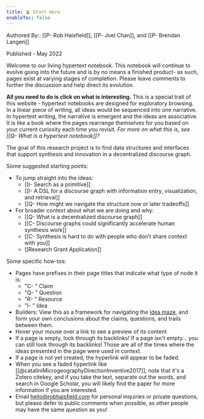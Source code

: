 ```yaml
---
title: 🪴 Start Here
enableToc: false
---
```

Authored By:: [[P- Rob Haisfield]], [[P- Joel Chan]], and [[P- Brendan Langen]]

Published - May 2022

Welcome to our living hypertext notebook. This notebook will continue to evolve going into the future and is by no means a finished product- as such, pages exist at varying stages of completion. Please leave comments to further the discussion and help direct its evolution.

**All you need to do is click on what is interesting.** This is a special trait of this website - hypertext notebooks are designed for exploratory browsing. In a linear piece of writing, all ideas would be sequenced into one narrative. In hypertext writing, the narrative is emergent and the ideas are associative. It is like a book where the pages rearrange themselves for you based on your current curiosity each time you revisit. *For more on what this is, see [[Q- What is a hypertext notebook]]?*  

The goal of this research project is to find data structures and interfaces that support synthesis and innovation in a decentralized discourse graph.

Some suggested starting points:
- To jump straight into the ideas:
	- [[I- Search as a primitive]]
	- [[I- A DSL for a discourse graph with information entry, visualization, and retrieval]]
	- [[Q- How might we navigate the structure now or later tradeoffs]]
- For broader context about what we are doing and why:
	- [[Q- What is a decentralized discourse graph]]
	- [[C- Discourse graphs could significantly accelerate human synthesis work]]
	- [[C- Synthesis is hard to do with people who don’t share context with you]]
	- [[Research Grant Application]]

Some specific how-tos:
- Pages have prefixes in their page titles that indicate what type of node it is:
	- "C- " Claim
	- "Q- " Question
	- "R- " Resource
	- "I- " Idea
- Builders: View this as a framework for navigating the [idea maze](https://cdixon.org/2013/08/04/the-idea-maze), and form your own conclusions about the claims, questions, and trails between them.
- Hover your mouse over a link to see a preview of its content
- If a page is empty, look through its backlinks! If a page isn't empty... you can still look through its backlinks! Those are all of the times where the ideas presented in the page were used in context.
- If a page is not yet created, the hyperlink will appear to be faded.
- When you see a faded hyperlink like [[@cataliniMicrogeographyDirectionInventive2017]], note that it's a Zotero citekey, and if you take the text, separate out the words, and search in Google Scholar, you will likely find the paper for more information if you are interested.
- Email hello@robhaisfield.com for personal inquiries or private questions, but please defer to public comments when possible, as other people may have the same question as you!

